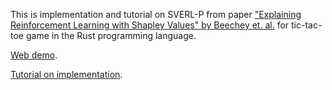 This is implementation and tutorial on SVERL-P from paper ["Explaining Reinforcement Learning with Shapley Values" by Beechey et. al.](https://proceedings.mlr.press/v202/beechey23a/beechey23a.pdf) for tic-tac-toe game in the Rust programming language.

[Web demo](https://1adis1.github.io/xai-sverl/).

[Tutorial on implementation](TUTORIAL.md).
